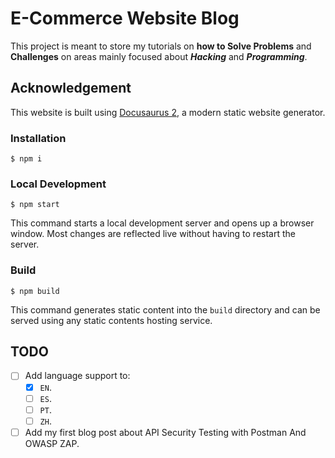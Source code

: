 # E-Commerce Website Blog

This project is meant to store my tutorials on **how to Solve Problems** and **Challenges** on areas mainly focused about ***Hacking*** and ***Programming***.

## Acknowledgement

This website is built using [Docusaurus 2](https://docusaurus.io/), a modern static website generator.

### Installation

```
$ npm i
```

### Local Development

```
$ npm start
```

This command starts a local development server and opens up a browser window. Most changes are reflected live without having to restart the server.

### Build

```
$ npm build
```

This command generates static content into the `build` directory and can be served using any static contents hosting service.

## TODO

- [ ] Add language support to:
  - [x] `EN`.
  - [ ] `ES`.
  - [ ] `PT`.
  - [ ] `ZH`.
- [ ] Add my first blog post about API Security Testing with Postman And OWASP ZAP.